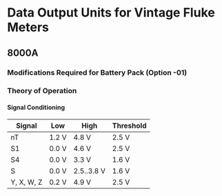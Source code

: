 # Data Output Units for Vintage Fluke Meters

## 8000A

### Modifications Required for Battery Pack (Option -01)

### Theory of Operation

#### Signal Conditioning

| Signal     | Low   | High       | Threshold |
|------------|-------|------------|-----------|
| nT         | 1.2 V | 4.8 V      | 2.5 V     |
| S1         | 0.0 V | 4.6 V      | 2.5 V     |
| S4         | 0.0 V | 3.3 V      | 1.6 V     |
| S          | 0.0 V | 2.5..3.8 V | 1.6 V     |
| Y, X, W, Z | 0.2 V | 4.9 V      | 2.5 V     |
